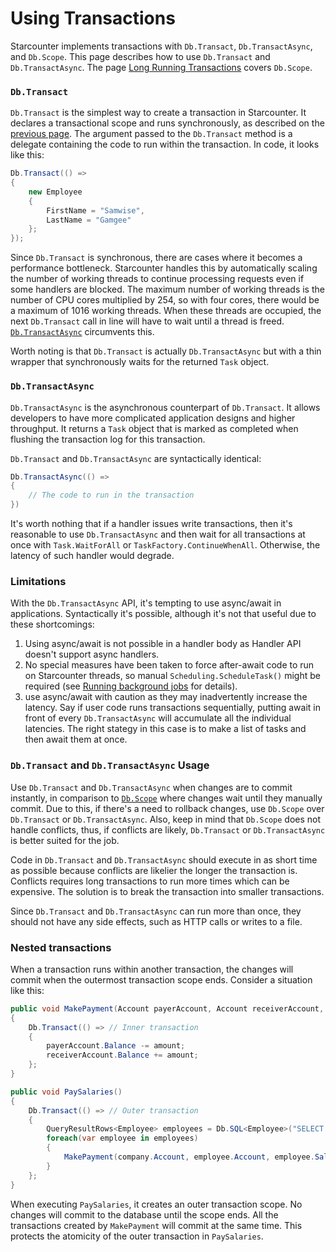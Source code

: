# Using Transactions

Starcounter implements transactions with `Db.Transact`, `Db.TransactAsync`, and `Db.Scope`. This page describes how to use `Db.Transact` and `Db.TransactAsync`. The page [Long Running Transactions](long-running-transactions.md) covers `Db.Scope`.

### `Db.Transact`

`Db.Transact` is the simplest way to create a transaction in Starcounter. It declares a transactional scope and runs synchronously, as described on the [previous page](./). The argument passed to the `Db.Transact` method is a delegate containing the code to run within the transaction. In code, it looks like this:

```csharp
Db.Transact(() =>
{
    new Employee
    {
        FirstName = "Samwise",
        LastName = "Gamgee"
    };
});
```

Since `Db.Transact` is synchronous, there are cases where it becomes a performance bottleneck. Starcounter handles this by automatically scaling the number of working threads to continue processing requests even if some handlers are blocked. The maximum number of working threads is the number of CPU cores multiplied by 254, so with four cores, there would be a maximum of 1016 working threads. When these threads are occupied, the next `Db.Transact` call in line will have to wait until a thread is freed. [`Db.TransactAsync`](../../#dbtransactasync) circumvents this.

Worth noting is that `Db.Transact` is actually `Db.TransactAsync` but with a thin wrapper that synchronously waits for the returned `Task` object.

### `Db.TransactAsync`

`Db.TransactAsync` is the asynchronous counterpart of `Db.Transact`. It allows developers to have more complicated application designs and higher throughput. It returns a `Task` object that is marked as completed when flushing the transaction log for this transaction.

`Db.Transact` and `Db.TransactAsync` are syntactically identical:

```csharp
Db.TransactAsync(() => 
{
    // The code to run in the transaction
})
```

It's worth nothing that if a handler issues write transactions, then it's reasonable to use `Db.TransactAsync` and then wait for all transactions at once with `Task.WaitForAll` or `TaskFactory.ContinueWhenAll`. Otherwise, the latency of such handler would degrade.

### Limitations

With the `Db.TransactAsync` API, it's tempting to use async/await in applications. Syntactically it's possible, although it's not that useful due to these shortcomings:

1. Using async/await is not possible in a handler body as Handler API doesn't support async handlers.
2. No special measures have been taken to force after-await code to run on Starcounter threads, so manual `Scheduling.ScheduleTask()` might be required \(see [Running background jobs](running-background-jobs.md) for details\).
3. use async/await with caution as they may inadvertently increase the latency. Say if user code runs transactions sequentially, putting await in front of every `Db.TransactAsync` will accumulate all the individual latencies. The right stategy in this case is to make a list of tasks and then await them at once.

### `Db.Transact` and `Db.TransactAsync` Usage

Use `Db.Transact` and `Db.TransactAsync` when changes are to commit instantly, in comparison to [`Db.Scope`](long-running-transactions.md) where changes wait until they manually commit. Due to this, if there's a need to rollback changes, use `Db.Scope` over `Db.Transact` or `Db.TransactAsync`. Also, keep in mind that `Db.Scope` does not handle conflicts, thus, if conflicts are likely, `Db.Transact` or `Db.TransactAsync` is better suited for the job.

Code in `Db.Transact` and `Db.TransactAsync` should execute in as short time as possible because conflicts are likelier the longer the transaction is. Conflicts requires long transactions to run more times which can be expensive. The solution is to break the transaction into smaller transactions.

Since `Db.Transact` and `Db.TransactAsync` can run more than once, they should not have any side effects, such as HTTP calls or writes to a file.

### Nested transactions

When a transaction runs within another transaction, the changes will commit when the outermost transaction scope ends. Consider a situation like this:

```csharp
public void MakePayment(Account payerAccount, Account receiverAccount, Decimal amount)
{
    Db.Transact(() => // Inner transaction
    {
        payerAccount.Balance -= amount;
        receiverAccount.Balance += amount;
    };
}

public void PaySalaries()
{
    Db.Transact(() => // Outer transaction
    {
        QueryResultRows<Employee> employees = Db.SQL<Employee>("SELECT e FROM Employee e");
        foreach(var employee in employees)
        {
            MakePayment(company.Account, employee.Account, employee.Salary);
        }
    };
}
```

When executing `PaySalaries`, it creates an outer transaction scope. No changes will commit to the database until the scope ends. All the transactions created by `MakePayment` will commit at the same time. This protects the atomicity of the outer transaction in `PaySalaries`.

